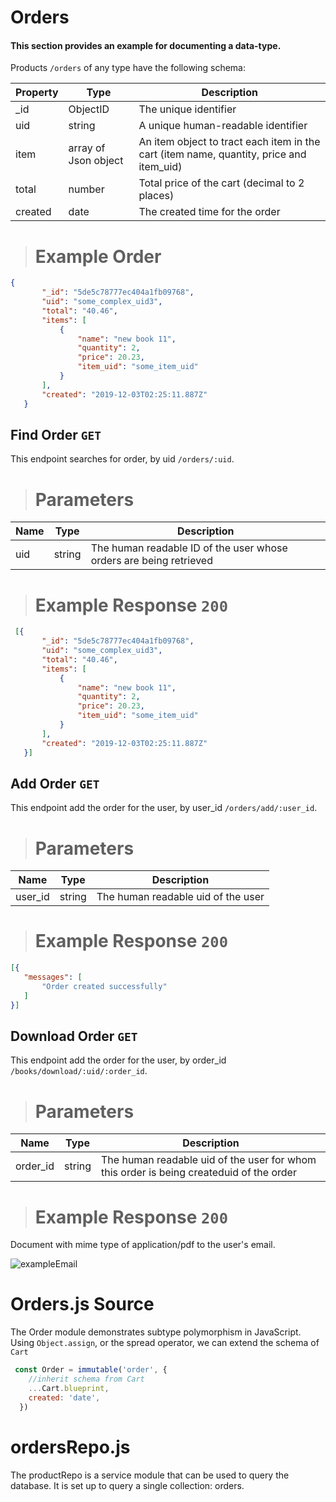 # Orders

#### This section provides an example for documenting a data-type.

Products `/orders` of any type have the following schema:

| Property | Type                 | Description                                                  |
| -------- | -------------------- | ------------------------------------------------------------ |
| _id      | ObjectID             | The unique identifier                                        |
| uid      | string               | A unique human-readable identifier                           |
| item     | array of Json object | An item object to tract each item in the cart (item name, quantity, price and item_uid) |
| total    | number               | Total price of the cart (decimal to 2 places)                |
| created  | date                 | The created time for the order                               |


> # Example Order

```json
{
       "_id": "5de5c78777ec404a1fb09768",
       "uid": "some_complex_uid3",
       "total": "40.46",
       "items": [
           {
               "name": "new book 11",
               "quantity": 2,
               "price": 20.23,
               "item_uid": "some_item_uid"
           }
       ],
       "created": "2019-12-03T02:25:11.887Z"
   }

```



## Find Order `GET`

This endpoint searches for order, by uid  `/orders/:uid`.

> # Parameters

| Name | Type   | Description                                                  |
| ---- | ------ | ------------------------------------------------------------ |
| uid  | string | The human readable ID of the user whose orders are being retrieved |

> # Example Response `200`

```json
 [{
       "_id": "5de5c78777ec404a1fb09768",
       "uid": "some_complex_uid3",
       "total": "40.46",
       "items": [
           {
               "name": "new book 11",
               "quantity": 2,
               "price": 20.23,
               "item_uid": "some_item_uid"
           }
       ],
       "created": "2019-12-03T02:25:11.887Z"
   }]
```



## Add Order `GET`

This endpoint add the order for the user, by user_id `/orders/add/:user_id`.

> # Parameters

Name | Type | Description
---- | ---- | -----------
 user_id | string | The human readable uid of the user 


> # Example Response `200`

```json
[{
   "messages": [
       "Order created successfully"
   ]
}]
```



## Download Order `GET`

This endpoint add the order for the user, by order_id `/books/download/:uid/:order_id`.

> # Parameters

| Name     | Type   | Description                                                  |
| -------- | ------ | ------------------------------------------------------------ |
| order_id | string | The human readable uid of the user for whom this order is being createduid of the order |


> # Example Response `200`

Document with mime type of application/pdf to the user's email.

![exampleEmail](/Users/yaohanjiang/Desktop/heinz-95729-project/api/orders/exampleEmail.png)

# Orders.js Source

The Order module demonstrates subtype polymorphism in JavaScript. Using `Object.assign`, or the spread operator, we can extend the schema of `Cart`

```javascript
 const Order = immutable('order', {
    //inherit schema from Cart
    ...Cart.blueprint,
    created: 'date',
  })
```



# ordersRepo.js
The productRepo is a service module that can be used to query the database. It is set up to query a single collection: orders.
